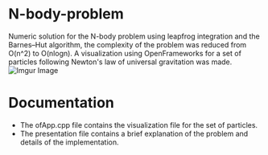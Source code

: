# N-body-problem
Numeric solution for the N-body problem using leapfrog integration and the Barnes–Hut algorithm, the complexity of the problem was reduced from O(n^2) to O(nlogn). A visualization using OpenFrameworks for a set of particles following Newton's law of universal gravitation was made.
![Imgur Image](https://imgur.com/hWkHk0X.png)

# Documentation
* The ofApp.cpp file contains the visualization file for the set of particles.
* The presentation file contains a brief explanation of the problem and details of the implementation.

